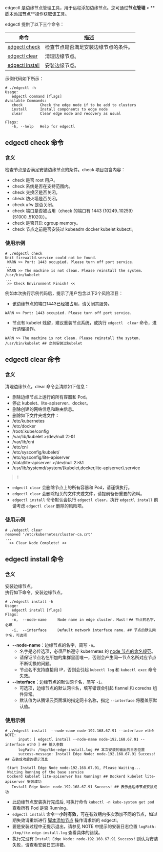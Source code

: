 

edgectl 是边缘节点管理工具，用于远程添加边缘节点。您可通过**节点管理** > **[脚本添加节点](https://cloud.tencent.com/document/product/457/42890#.E8.84.9A.E6.9C.AC.E6.B7.BB.E5.8A.A0.E8.8A.82.E7.82.B9)**操作获取该工具。  



edgectl 提供了以下三个命令：
<table>
<thead>
<tr>
<th>命令</th>
<th>描述</th>
</tr>
</thead>
<tbody><tr>
<td><a href="#check">edgectl check</a></td>
<td>检查节点是否满足安装边缘节点的条件。</td>
</tr>
<tr>
<td><a href="#clear">edgectl clear</a></td>
<td>清理边缘节点。</td>
</tr>
<tr>
<td><a href="#install">edgectl install</a></td>
<td>安装边缘节点。</td>
</tr>
</tbody></table>




示例代码如下所示：
```
# ./edgectl -h
Usage:
   edgectl command [flags]
Available Commands:
   check        Check the edge node if to be add to clusters
   install      Install components to edge node
   clear        Clear edge node and recovery as usual

Flags:
   -h, --help   Help for edgectl
```

## edgectl  check 命令[](id:check)
### 含义
检查节点是否满足安装边缘节点的条件。check 项目包含内容：
- check 是否 root 用户。  
- check 系统是否在支持范围内。  
- check 交换区是否关闭。  
- check 防火墙是否关闭。  
- check ufw 是否关闭。  
- check 端口是否被占用（check 的端口有 1443 {10249..10259} {51000..51020}）。  
- check 是否开启 cgroup memory。  
- check 节点之前是否安装过 kubeadm docker kubelet kubectl。  

### 使用示例
```
# ./edgectl check 
Unit firewalld.service could not be found.
 WARN >> Port: 1443 occupied. Please turn off port service. 
...
 WARN >> The machine is not clean. Please reinstall the system. 
/usr/bin/kubelet
...
 >> Check Environment Finish! << 
```

例如本次执行示例代码后，提示了用户包含以下2个风险项目：
- 该边缘节点的端口1443已经被占用，请关闭其服务。  
```
WARN >> Port: 1443 occupied. Please turn off port service.
```
- 节点有 kubelet 残留，建议重装节点系统，或执行 `edgectl  clear` 命令，进行清理操作。  
```
WARN >> The machine is not clean. Please reinstall the system.
/usr/bin/kubelet ## 之前安装过kubelet
```

## edgectl  clear  命令[](id:clear)
### 含义
清理边缘节点。clear 命令会清除如下信息：
- 删除边缘节点上运行的所有容器和 Pod。  
- 停止 kubelet、lite-apiserver、docker。  
- 删除创建的网络信息和路由信息。  
- 删除如下文件夹或文件：
 - /etc/kubernetes
 - /etc/docker
 - /root/.kube/config
 - /var/lib/kubelet >/dev/null 2>&1
 - /var/lib/cni
 - /etc/cni
 - /etc/sysconfig/kubelet/
 - /etc/sysconfig/lite-apiserver
 - /data/lite-apiserver >/dev/null 2>&1
 - /usr/lib/systemd/system/{kubelet,docker,lite-apiserver}.service
 
>!
- `edgectl clear` 会删除节点上的所有容器和 Pod，请谨慎执行。  
- `edgectl clear` 会删除相关的文件夹或文件，请提前备份重要的资料。  
- `edgectl install` 命令默认会执行 `edgectl clear`，执行 `edgectl install` 前请考虑 `edgectl clear` 删除的风险项。  
 
### 使用示例
```
# ./edgectl clear
removed '/etc/kubernetes/cluster-ca.crt'
...
  >> Clear Node Complete! << 
```



## edgectl  install 命令[](id:install)
### 含义
安装边缘节点。  
执行如下命令，安装边缘节点。  
```
# ./edgectl install -h
Usage:
   edgectl install [flags]
Flags:
   -n,  --node-name     Node name in edge cluster. Must！## 节点的名字，必填
   -i,  --interface     Default network interface name. ## 节点的默认网卡名，可选项
```
- **--node-name**：边缘节点的名字，简写 `-n`。  
	- 名字是必传选项，必须严格遵守 kubernetes 的 [node 节点的命名规范](https://kubernetes.io/docs/concepts/overview/working-with-objects/names/)。  
	- 请保证节点名在所加的集群里面唯一，否则会产生同一节点名所对应节点不断切换的问题。  
	- 节点名不支持直接用 IP，否则会引起 `kubectl log` 和 `kubectl exec` 命令失效。  
- **--interface**：边缘节点的默认网卡名，简写 `-i`。  
	- 可选项，边缘节点的默认网卡名，填写错误会引起 flannel 和 coredns 组件异常。  
	- 默认值为从腾讯云页面填的指定网卡名称，指定 `--interface` 将覆盖原默认值。  


### 使用示例
```
# ./edgectl install  --node-name node-192.168.67.91 --interface eth0
NOTE:
      input: [ edgectl install --node-name node-192.168.67.91 --interface eth0 ] ## 输入参数
      logPath: /tmp/tke-edge-install.log ## 本次安装的输出的日志位置
      success-message: Install Edge Node: node-192.168.67.91 Success! ## 安装成功后的提示消息

 Start Install Edge Node node-192.168.67.91, Please Waiting...
 Waiting Running of the base service 
 Dockerd kubelet lite-apiserver has Running! ## Dockerd kubelet lite-apiserver 安装成功
   Install Edge Node: node-192.168.67.91 Success! ## 表示此边缘节点安装成功
```
- 此边缘节点安装执行完成后, 可执行命令 `kubectl -n kube-system get pod` 查看所有 Pod 是否 Running。  
- `edgectl install` 命令**一小时有效**，可在有效期内多次添加不同的节点，如过期失效请重新进行 [脚本添加节点](https://cloud.tencent.com/document/product/457/42890#.E8.84.9A.E6.9C.AC.E6.B7.BB.E5.8A.A0.E8.8A.82.E7.82.B9) 操作请求新的 edgectl。  
- 要是安装过程中无提示退出，请参见 NOTE 中提示的安装日志位置 `logPath: /tmp/tke-edge-install.log` 查看具体的错误。  
- 执行完没有 `Install Edge Node: node-192.168.67.91 Success!` 则认为安装失败，请查看安装日志排错。  

